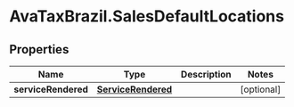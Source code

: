 # AvaTaxBrazil.SalesDefaultLocations

## Properties
Name | Type | Description | Notes
------------ | ------------- | ------------- | -------------
**serviceRendered** | [**ServiceRendered**](ServiceRendered.md) |  | [optional] 


